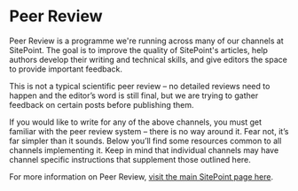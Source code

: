 # Peer Review

Peer Review is a programme we're running across many of our channels at SitePoint. The goal is to improve the quality of SitePoint's articles, help authors develop their writing and technical skills, and give editors the space to provide important feedback.

This is not a typical scientific peer review – no detailed reviews need to happen and the editor’s word is still final, but we are trying to gather feedback on certain posts before publishing them.

If you would like to write for any of the above channels, you must get familiar with the peer review system – there is no way around it. Fear not, it’s far simpler than it sounds. Below you’ll find some resources common to all channels implementing it. Keep in mind that individual channels may have channel specific instructions that supplement those outlined here.

For more information on Peer Review, [visit the main SitePoint page here](http://www.sitepoint.com/introduction-to-sitepoints-peer-review/).
